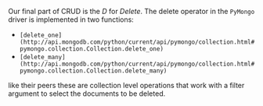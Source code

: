 Our final part of CRUD is the *D* for *Delete*. The delete
operator in the `PyMongo` driver is implemented in two functions:

* `[delete_one](http://api.mongodb.com/python/current/api/pymongo/collection.html#pymongo.collection.Collection.delete_one)`
* `[delete_many](http://api.mongodb.com/python/current/api/pymongo/collection.html#pymongo.collection.Collection.delete_many)`

like their peers these are collection level operations that work 
with a filter argument to select the documents to be deleted. 
